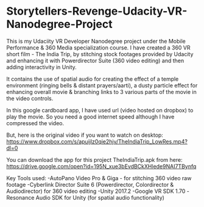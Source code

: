 # Storytellers-Revenge-Udacity-VR-Nanodegree-Project

This is my Udaciity VR Developer Nanodegree project under the Mobile Performance & 360 Media specialization course. I have created a 360 VR short film - The India Trip,  by stitching stock footages provided by Udacity and enhancing it with Powerdirector Suite (360 video editing) and then adding interactivity in Unity.

It contains the use of spatial audio for creating the effect of a temple environment (ringing bells & distant prayers/aarti), a dusty particle effect for enhancing overall movie & branching links to 3 various parts of the movie in the video controls.

In this google cardboard app, I have used url (video hosted on dropbox) to play the movie. So you need a good internet speed although I have compressed the video.

But, here is the original video if you want to watch on desktop:
https://www.dropbox.com/s/apuijlz0qie2hjv/TheIndiaTrip_LowRes.mp4?dl=0 

You can download the app for this project TheIndiaTrip.apk from here:
https://drive.google.com/open?id=195N_xue3bEvdBCkXHlede9NAI7TBynfq 

Key Tools used:
-AutoPano Video Pro & Giga - for stitching 360 video raw footage
-Cyberlink Director Suite 6 (Powerdirector, Colordirector & Audiodirector) for 360 video editing
-Unity 2017.2 
-Google VR SDK 1.70
-Resonance Audio SDK for Unity (for spatial audio functionality)

